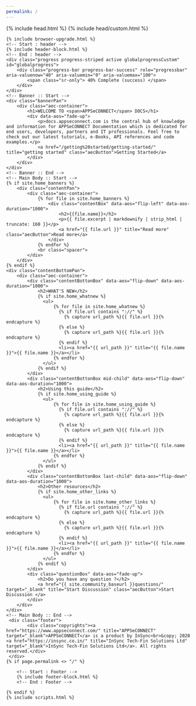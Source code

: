 ```yaml
---
permalink: /
---
```

<html lang="{{ site.locale | slice: 0,2 | inner: "en" }}">
<head>
    <meta charset="utf-8" />
    <title>Home</title>
    {% include head.html %}
    {% include head/custom.html %}
</head>

<body class="layout--{{ page.layout | inner: layout.layout }}{% if page.classes or layout.classes %}{{ page.classes | inner: layout.classes | join: ' ' | prepend: ' ' }}{% endif %}">

    {% include browser-upgrade.html %}
	<!-- Start : header -->
	{% include header-block.html %}
	<!-- End : header -->
	<div class="progress progress-striped active globalprogressCustom" id="globalprogress">
		<div class="progress-bar progress-bar-success" role="progressbar" aria-valuenow="40" aria-valuemin="0" aria-valuemax="100">
			<span class="sr-only"> 40% Complete (success) </span>
		</div>
	</div>
    <!-- Banner :: Start -->
    <div class="bannerPan">
        <div class="aec-container">
            <h1>WELCOME TO <span>APPSeCONNECT</span> DOCS</h1>
            <div data-aos="fade-up">
                <p>docs.appseconnect.com is the central hub of knowledge and information for APPSeCONNECT Documentation which is dedicated for end users, developers, partners and IT professionals. Feel free to check out our latest tutorials, e-Books, API references and code examples.</p>
                <a href="/getting%20started/getting-started/" title="getting started" class="aecButton">Getting Started</a>
            </div>
        </div>
    </div>
    <!-- Banner :: End -->
    <!-- Main Body :: Start -->
	{% if site.home_banners %}
		<div class="contentPan">
			<div class="aec-container">
				{% for file in site.home_banners %} 
					<div class="contentBox" data-aos="flip-left" data-aos-duration="1000">
						<h2>{{file.name}}</h2>
						<p>{{ file.excerpt | markdownify | strip_html | truncate: 160 }}</p>
						<a href="{{ file.url }}" title="Read more" class="aecButton">Read more</a>
					</div>
				{% endfor %} 
				<br class="spacer">
			</div>
		</div>
	{% endif %} 
    <div class="contentBottomPan">
        <div class="aec-container">
            <div class="contentBottonBox" data-aos="flip-down" data-aos-duration="1000">
                <h2>WHAT'S NEW</h2>
				{% if site.home_whatnew %}
				  <ul>
					  {% for file in site.home_whatnew %}
						{% if file.url contains "://" %}
						  {% capture url_path %}{{ file.url }}{% endcapture %}
						{% else %}
						  {% capture url_path %}{{ file.url }}{% endcapture %}
						{% endif %}
						<li><a href="{{ url_path }}" title="{{ file.name }}">{{ file.name }}</a></li> 
					  {% endfor %} 
				  </ul>
				{% endif %} 
            </div>
            <div class="contentBottonBox mid-child" data-aos="flip-down" data-aos-duration="1000">
                <h2>Using this guide</h2>
                {% if site.home_using_guide %}
				  <ul>
					  {% for file in site.home_using_guide %}
						{% if file.url contains "://" %}
						  {% capture url_path %}{{ file.url }}{% endcapture %}
						{% else %}
						  {% capture url_path %}{{ file.url }}{% endcapture %}
						{% endif %}
						<li><a href="{{ url_path }}" title="{{ file.name }}">{{ file.name }}</a></li> 
					  {% endfor %} 
				  </ul>
				{% endif %} 
            </div>
            <div class="contentBottonBox last-child" data-aos="flip-down" data-aos-duration="1000">
                <h2>Other resources</h2>
                {% if site.home_other_links %}
				  <ul>
					  {% for file in site.home_other_links %}
						{% if file.url contains "://" %}
						  {% capture url_path %}{{ file.url }}{% endcapture %}
						{% else %}
						  {% capture url_path %}{{ file.url }}{% endcapture %}
						{% endif %}
						<li><a href="{{ url_path }}" title="{{ file.name }}">{{ file.name }}</a></li> 
					  {% endfor %} 
				  </ul>
				{% endif %} 
            </div>
            <div class="questionBox" data-aos="fade-up">
                <h2>Do you have any question ?</h2>
                <a href="{{ site.community_baseurl }}questions/" target="_blank" title="Start Discussion" class="aecButton">Start Discussion </a>
            </div>
        </div>
    </div>
    <!-- Main Body :: End -->
	 <div class="footer">
			<div class="copyrights"><a href="https://www.appseconnect.com/" title="APPSeCONNECT" target="_blank">APPSeCONNECT</a> is a product by InSync<br>&copy; 2020 <a href="https://insync.co.in/" title="InSync Tech-Fin Solutions Ltd" target="_blank">InSync Tech-Fin Solutions Ltd</a>. All rights reserved.</div>
	 </div>
    {% if page.permalink <> "/" %}

		<!-- Start : Footer -->
		{% include footer-block.html %}
		<!-- End : Footer -->
		
    {% endif %}
    {% include scripts.html %}

</body>
</html>